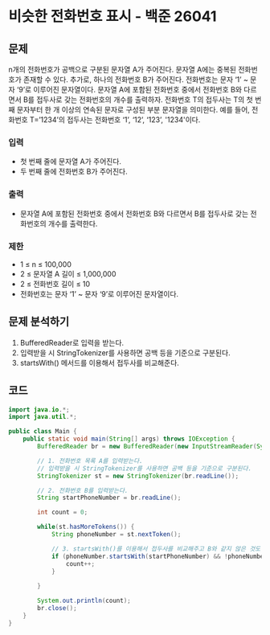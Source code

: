 # 비슷한 전화번호 표시 - 백준 26041
## 문제
n개의 전화번호가 공백으로 구분된 문자열 A가 주어진다. 문자열 A에는 중복된 전화번호가 존재할 수 있다. 추가로, 하나의 전화번호 B가 주어진다.
전화번호는 문자 ‘1’ ~ 문자 ‘9’로 이루어진 문자열이다. 문자열 A에 포함된 전화번호 중에서 전화번호 B와 다르면서 B를 접두사로 갖는 전화번호의 개수를 출력하자.
전화번호 T의 접두사는 T의 첫 번째 문자부터 한 개 이상의 연속된 문자로 구성된 부분 문자열을 의미한다. 예를 들어, 전화번호 T=’1234’의 접두사는 전화번호 ‘1’, ‘12’, ‘123’, '1234'이다.

### 입력
- 첫 번째 줄에 문자열 A가 주어진다.
- 두 번째 줄에 전화번호 B가 주어진다.
### 출력
- 문자열 A에 포함된 전화번호 중에서 전화번호 B와 다르면서 B를 접두사로 갖는 전화번호의 개수를 출력한다.
### 제한
- 1 ≤ n ≤ 100,000
- 2 ≤ 문자열 A 길이 ≤ 1,000,000
- 2 ≤ 전화번호 길이 ≤ 10
- 전화번호는 문자 ‘1’ ~ 문자 ‘9’로 이루어진 문자열이다.

## 문제 분석하기
1. BufferedReader로 입력을 받는다.
2. 입력받을 시 StringTokenizer를 사용하면 공백 등을 기준으로 구분된다.
3. startsWith() 메서드를 이용해서 접두사를 비교해준다.

## 코드
```java
import java.io.*;
import java.util.*;

public class Main {
	public static void main(String[] args) throws IOException {
		BufferedReader br = new BufferedReader(new InputStreamReader(System.in));

		// 1. 전화번호 목록 A를 입력받는다.
		// 입력받을 시 StringTokenizer를 사용하면 공백 등을 기준으로 구분된다.
		StringTokenizer st = new StringTokenizer(br.readLine());

		// 2. 전화번호 B를 입력받는다.
		String startPhoneNumber = br.readLine();

		int count = 0;

		while(st.hasMoreTokens()) {
			String phoneNumber = st.nextToken();

			// 3. startsWith()를 이용해서 접두사를 비교해주고 B와 같지 않은 것도 확인해준다.
			if (phoneNumber.startsWith(startPhoneNumber) && !phoneNumber.equals(startPhoneNumber)) {
				count++;
			}
			
		}

		System.out.println(count);
		br.close();
	}
}
```